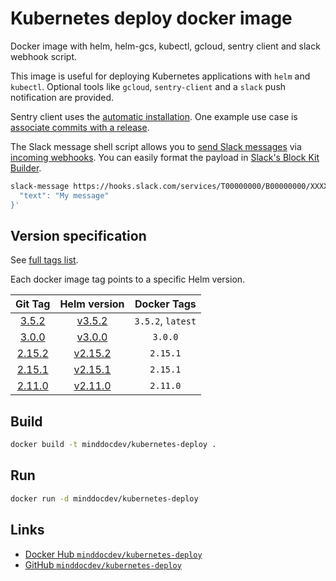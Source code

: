 # Kubernetes deploy docker image

Docker image with helm, helm-gcs, kubectl, gcloud, sentry client and slack webhook script.

This image is useful for deploying Kubernetes applications with `helm` and `kubectl`.
Optional tools like `gcloud`, `sentry-client` and a `slack` push notification are provided.

Sentry client uses the [automatic installation](https://docs.sentry.io/cli/installation/#automatic-installation).
One example use case is [associate commits with a release](https://docs.sentry.io/workflow/releases/#associate-commits-with-a-release).

The Slack message shell script allows you to [send Slack messages](https://api.slack.com/messaging/sending)
via [incoming webhooks](https://api.slack.com/incoming-webhooks).
You can easily format the payload in [Slack's Block Kit Builder](https://api.slack.com/tools/block-kit-builder).

```sh
slack-message https://hooks.slack.com/services/T00000000/B00000000/XXXXXXXXXXXXXXXXXXXXXXXX '{
  "text": "My message"
}'
```

## Version specification

See [full tags list](https://cloud.docker.com/u/minddocdev/repository/docker/minddocdev/kubernetes-deploy/tags).

Each docker image tag points to a specific Helm version.

| Git Tag                                                                        | Helm version                                                 | Docker Tags        |
| :----------------------------------------------------------------------------: | :----------------------------------------------------------: | :----------------: |
| [3.5.2](https://github.com/minddocdev/kubernetes-deploy/releases/tag/3.5.2)    | [v3.5.2](https://github.com/helm/helm/releases/tag/v3.5.2)   | `3.5.2`, `latest`  |
| [3.0.0](https://github.com/minddocdev/kubernetes-deploy/releases/tag/3.0.0)    | [v3.0.0](https://github.com/helm/helm/releases/tag/v3.0.0)   | `3.0.0`            |
| [2.15.2](https://github.com/minddocdev/kubernetes-deploy/releases/tag/2.15.2)  | [v2.15.2](https://github.com/helm/helm/releases/tag/v2.15.2) | `2.15.1`           |
| [2.15.1](https://github.com/minddocdev/kubernetes-deploy/releases/tag/2.15.1)  | [v2.15.1](https://github.com/helm/helm/releases/tag/v2.15.1) | `2.15.1`           |
| [2.11.0](https://github.com/minddocdev/kubernetes-deploy/releases/tag/2.11.0)  | [v2.11.0](https://github.com/helm/helm/releases/tag/v2.11.0) | `2.11.0`           |

## Build

```sh
docker build -t minddocdev/kubernetes-deploy .
```

## Run

```sh
docker run -d minddocdev/kubernetes-deploy
```

## Links

* [Docker Hub `minddocdev/kubernetes-deploy`](https://hub.docker.com/r/minddocdev/kubernetes-deploy)
* [GitHub `minddocdev/kubernetes-deploy`](https://github.com/minddocdev/kubernetes-deploy)

